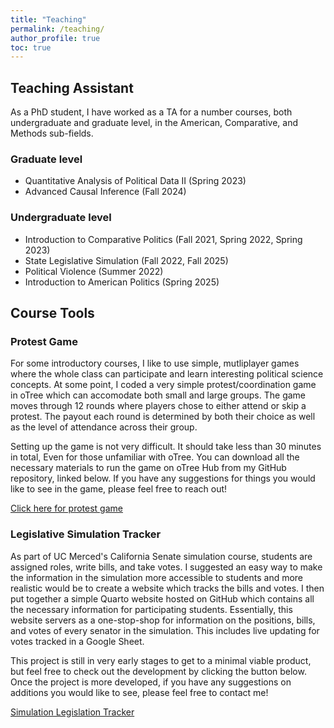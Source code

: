 ```yaml
---
title: "Teaching"
permalink: /teaching/
author_profile: true
toc: true
---
```


## Teaching Assistant

As a PhD student, I have worked as a TA for a number courses, both undergraduate and graduate level, in the American, Comparative, and Methods sub-fields.

### Graduate level

- Quantitative Analysis of Political Data II (Spring 2023)
- Advanced Causal Inference (Fall 2024)

### Undergraduate level

- Introduction to Comparative Politics (Fall 2021, Spring 2022, Spring 2023)
- State Legislative Simulation (Fall 2022, Fall 2025)
- Political Violence (Summer 2022)
- Introduction to American Politics (Spring 2025)

## Course Tools

### Protest Game

For some introductory courses, I like to use simple, mutliplayer games where the whole class can participate and learn interesting political science concepts. At some point, I coded a very simple protest/coordination game in oTree which can accomodate both small and large groups. The game moves through 12 rounds where players chose to either attend or skip a protest. The payout each round is determined by both their choice as well as the level of attendance across their group.

Setting up the game is not very difficult. It should take less than 30 minutes in total, Even for those unfamiliar with oTree. You can download all the necessary materials to run the game on oTree Hub from my GitHub repository, linked below. If you have any suggestions for things you would like to see in the game, please feel free to reach out!


<a href="https://github.com/nrbrouwer/class_protest_game" class="btn">Click here for protest game</a>

### Legislative Simulation Tracker

As part of UC Merced's California Senate simulation course, students are assigned roles, write bills, and take votes. I suggested an easy way to make the information in the simulation more accessible to students and more realistic would be to create a website which tracks the bills and votes. I then put together a simple Quarto website hosted on GitHub which contains all the necessary information for participating students. Essentially, this website servers as a one-stop-shop for information on the positions, bills, and votes of every senator in the simulation. This includes live updating for votes tracked in a Google Sheet.

This project is still in very early stages to get to a minimal viable product, but feel free to check out the development by clicking the button below. Once the project is more developed, if you have any suggestions on additions you would like to see, please feel free to contact me!


<a href="https://nrbrouwer.com/ca_senate_sim/" class="btn">Simulation Legislation Tracker</a>